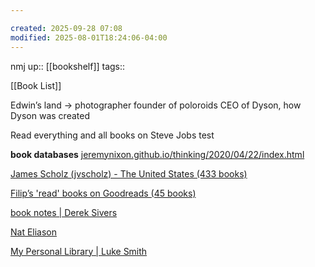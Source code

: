 ```yaml
---

created: 2025-09-28 07:08
modified: 2025-08-01T18:24:06-04:00
---
```




nmj
up:: [[bookshelf]]
tags::

[[Book List]]


Edwin’s land -> photographer founder of poloroids
CEO of Dyson, how Dyson was created

Read everything and all books on Steve Jobs
test

**book databases**
[jeremynixon.github.io/thinking/2020/04/22/index.html](https://jeremynixon.github.io/thinking/2020/04/22/index.html)

[James Scholz (jvscholz) - The United States (433 books)](https://www.goodreads.com/user/show/88361217-james-scholz)

[Filip’s 'read' books on Goodreads (45 books)](https://www.goodreads.com/review/list/62383788-filip?shelf=read)

[book notes | Derek Sivers](https://sive.rs/book)

[Nat Eliason](https://www.nateliason.com/notes)



[My Personal Library | Luke Smith](https://lukesmith.xyz/library/)


